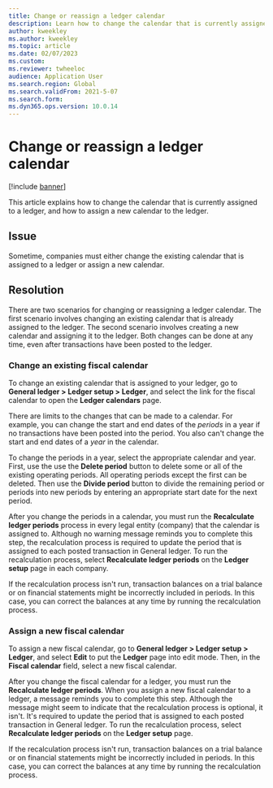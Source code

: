 ```yaml
---
title: Change or reassign a ledger calendar
description: Learn how to change the calendar that is currently assigned to a ledger, and how to assign a new calendar to the ledger.
author: kweekley
ms.author: kweekley
ms.topic: article
ms.date: 02/07/2023
ms.custom:
ms.reviewer: twheeloc 
audience: Application User
ms.search.region: Global
ms.search.validFrom: 2021-5-07
ms.search.form:
ms.dyn365.ops.version: 10.0.14
---
```


# Change or reassign a ledger calendar

[!include [banner](../includes/banner.md)]

This article explains how to change the calendar that is currently assigned to a ledger, and how to assign a new calendar to the ledger.

## Issue

Sometime, companies must either change the existing calendar that is assigned to a ledger or assign a new calendar.

## Resolution

There are two scenarios for changing or reassigning a ledger calendar. The first scenario involves changing an existing calendar that is already assigned to the ledger. The second scenario involves creating a new calendar and assigning it to the ledger. Both changes can be done at any time, even after transactions have been posted to the ledger.

### Change an existing fiscal calendar

To change an existing calendar that is assigned to your ledger, go to **General ledger \> Ledger setup \> Ledger**, and select the link for the fiscal calendar to open the **Ledger calendars** page.

There are limits to the changes that can be made to a calendar. For example, you can change the start and end dates of the *periods* in a year if no transactions have been posted into the period. You also can't change the start and end dates of a *year* in the calendar.

To change the periods in a year, select the appropriate calendar and year. First, use the use the **Delete period** button to delete some or all of the existing operating periods. All operating periods except the first can be deleted. Then use the **Divide period** button to divide the remaining period or periods into new periods by entering an appropriate start date for the next period.

After you change the periods in a calendar, you must run the **Recalculate ledger periods** process in every legal entity (company) that the calendar is assigned to. Although no warning message reminds you to complete this step, the recalculation process is required to update the period that is assigned to each posted transaction in General ledger. To run the recalculation process, select **Recalculate ledger periods** on the **Ledger setup** page in each company.

If the recalculation process isn't run, transaction balances on a trial balance or on financial statements might be incorrectly included in periods. In this case, you can correct the balances at any time by running the recalculation process.

### Assign a new fiscal calendar

To assign a new fiscal calendar, go to **General ledger \> Ledger setup \> Ledger**, and select **Edit** to put the **Ledger** page into edit mode. Then, in the **Fiscal calendar** field, select a new fiscal calendar.

After you change the fiscal calendar for a ledger, you must run the **Recalculate ledger periods**. When you assign a new fiscal calendar to a ledger, a message reminds you to complete this step. Although the message might seem to indicate that the recalculation process is optional, it isn't. It's required to update the period that is assigned to each posted transaction in General ledger. To run the recalculation process, select **Recalculate ledger periods** on the **Ledger setup** page.

If the recalculation process isn't run, transaction balances on a trial balance or on financial statements might be incorrectly included in periods. In this case, you can correct the balances at any time by running the recalculation process.
